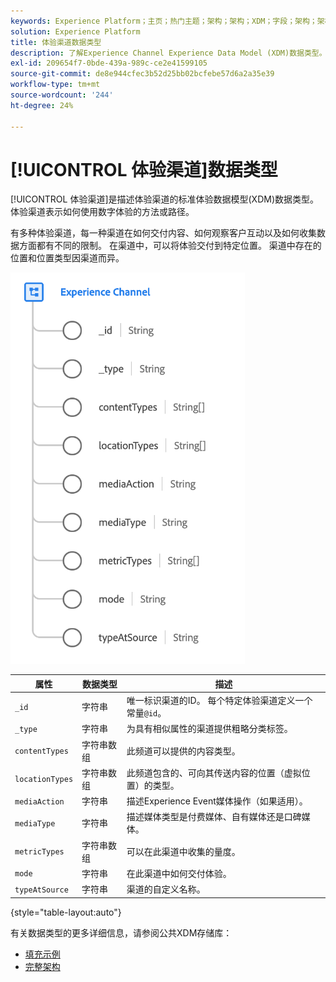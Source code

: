 ```yaml
---
keywords: Experience Platform；主页；热门主题；架构；架构；XDM；字段；架构；架构；网页详细信息；数据类型；数据类型；数据类型；网页
solution: Experience Platform
title: 体验渠道数据类型
description: 了解Experience Channel Experience Data Model (XDM)数据类型。
exl-id: 209654f7-0bde-439a-989c-ce2e41599105
source-git-commit: de8e944cfec3b52d25bb02bcfebe57d6a2a35e39
workflow-type: tm+mt
source-wordcount: '244'
ht-degree: 24%

---
```


# [!UICONTROL 体验渠道]数据类型

[!UICONTROL 体验渠道]是描述体验渠道的标准体验数据模型(XDM)数据类型。 体验渠道表示如何使用数字体验的方法或路径。

有多种体验渠道，每一种渠道在如何交付内容、如何观察客户互动以及如何收集数据方面都有不同的限制。 在渠道中，可以将体验交付到特定位置。 渠道中存在的位置和位置类型因渠道而异。

![](../images/data-types/experience-channel.png)

| 属性 | 数据类型 | 描述 |
| --- | --- | --- |
| `_id` | 字符串 | 唯一标识渠道的ID。 每个特定体验渠道定义一个常量`@id`。 |
| `_type` | 字符串 | 为具有相似属性的渠道提供粗略分类标签。 |
| `contentTypes` | 字符串数组 | 此频道可以提供的内容类型。 |
| `locationTypes` | 字符串数组 | 此频道包含的、可向其传送内容的位置（虚拟位置）的类型。 |
| `mediaAction` | 字符串 | 描述Experience Event媒体操作（如果适用）。 |
| `mediaType` | 字符串 | 描述媒体类型是付费媒体、自有媒体还是口碑媒体。 |
| `metricTypes` | 字符串数组 | 可以在此渠道中收集的量度。 |
| `mode` | 字符串 | 在此渠道中如何交付体验。 |
| `typeAtSource` | 字符串 | 渠道的自定义名称。 |

{style="table-layout:auto"}

有关数据类型的更多详细信息，请参阅公共XDM存储库：

* [填充示例](https://github.com/adobe/xdm/blob/master/components/datatypes/channels/channel.example.1.json)
* [完整架构](https://github.com/adobe/xdm/blob/master/components/datatypes/channels/channel.schema.json)
